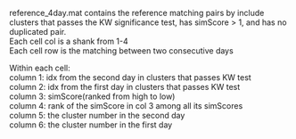 reference_4day.mat contains the reference matching pairs by include clusters that passes the KW significance test, has simScore > 1, and has no duplicated pair.  
Each cell col is a shank from 1-4  
Each cell row is the matching between two consecutive days  
  
Within each cell:  
column 1: idx from the second day in clusters that passes KW test  
column 2: idx from the first day in clusters that passes KW test  
column 3: simScore(ranked from high to low)  
column 4: rank of the simScore in col 3 among all its simScores  
column 5: the cluster number in the second day  
column 6: the cluster number in the first day  
